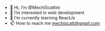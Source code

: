 - 👋 Hi, I’m @MechiScattini
- 👀 I’m interested in web development
- 🌱 I’m currently learning ReactJs
- 📫 How to reach me mechiscatt@gmail.com

<!---
MechiScattini/MechiScattini is a ✨ special ✨ repository because its `README.md` (this file) appears on your GitHub profile.
You can click the Preview link to take a look at your changes.
--->
